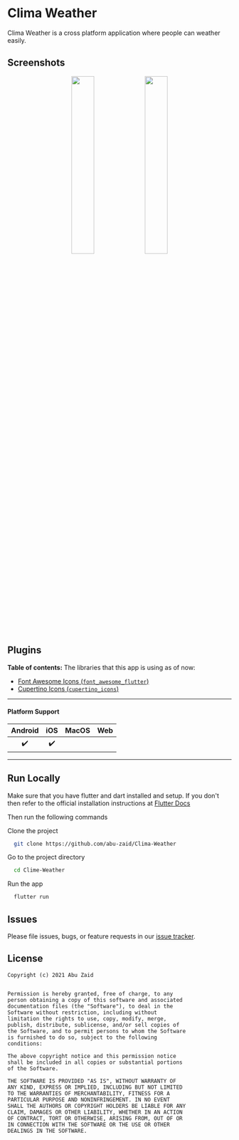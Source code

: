 # Clima Weather

Clima Weather is a cross platform application where people can weather easily.

## Screenshots

<p align="center">
  <img width="32%" src="Screenshots/1.jpg?raw=true">
  <img width="32%" src="Screenshots/2.jpg?raw=true">
 

</p>

## Plugins

**Table of contents:**
The libraries that this app is using as of now:

- [Font Awesome Icons (`font_awesome_flutter`)](https://pub.dev/packages/font_awesome_flutter)
- [Cupertino Icons (`cupertino_icons`)](https://pub.dev/packages/cupertino_icons)

---

#### Platform Support

| Android | iOS | MacOS | Web |
|:-------:|:---:|:-----:|:---:|
|    ✔️    |  ✔️  |       |     |

----

## Run Locally

Make sure that you have flutter and dart installed and setup. If you don't then refer to the official installation instructions at [Flutter Docs](https://flutter.dev/docs/get-started/install)

Then run the following commands

Clone the project

```bash
  git clone https://github.com/abu-zaid/Clima-Weather
```

Go to the project directory

```bash
  cd Clime-Weather
```

Run the app

```bash
  flutter run
```

## Issues

Please file issues, bugs, or feature requests in our [issue tracker](https://github.com/abu-zaid/clima-weather/issues/new/choose).

## License

```
Copyright (c) 2021 Abu Zaid


Permission is hereby granted, free of charge, to any
person obtaining a copy of this software and associated
documentation files (the "Software"), to deal in the
Software without restriction, including without
limitation the rights to use, copy, modify, merge,
publish, distribute, sublicense, and/or sell copies of
the Software, and to permit persons to whom the Software
is furnished to do so, subject to the following
conditions:

The above copyright notice and this permission notice
shall be included in all copies or substantial portions
of the Software.

THE SOFTWARE IS PROVIDED "AS IS", WITHOUT WARRANTY OF
ANY KIND, EXPRESS OR IMPLIED, INCLUDING BUT NOT LIMITED
TO THE WARRANTIES OF MERCHANTABILITY, FITNESS FOR A
PARTICULAR PURPOSE AND NONINFRINGEMENT. IN NO EVENT
SHALL THE AUTHORS OR COPYRIGHT HOLDERS BE LIABLE FOR ANY
CLAIM, DAMAGES OR OTHER LIABILITY, WHETHER IN AN ACTION
OF CONTRACT, TORT OR OTHERWISE, ARISING FROM, OUT OF OR
IN CONNECTION WITH THE SOFTWARE OR THE USE OR OTHER
DEALINGS IN THE SOFTWARE.
```
